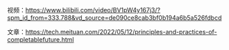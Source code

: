 



视频：https://www.bilibili.com/video/BV1pW4y167j3/?spm_id_from=333.788&vd_source=de090ce8cab3bf0b194a6b5a526fdbcd

文章：https://tech.meituan.com/2022/05/12/principles-and-practices-of-completablefuture.html


